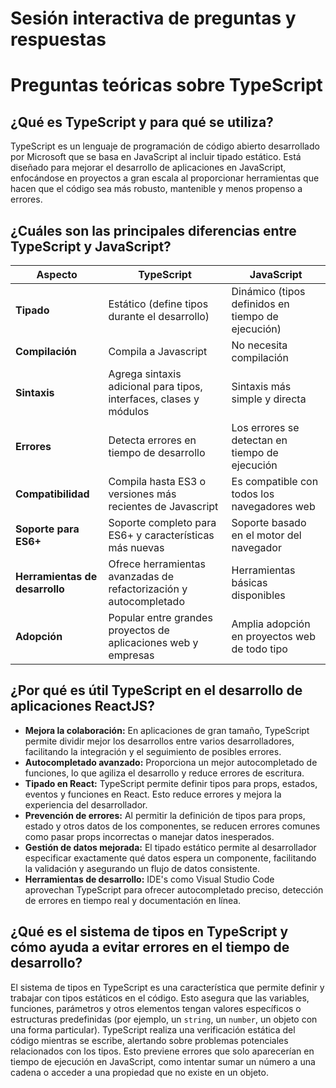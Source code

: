 # Sesión interactiva de preguntas y respuestas

# Preguntas teóricas sobre TypeScript

## ¿Qué es TypeScript y para qué se utiliza?

TypeScript es un lenguaje de programación de código abierto desarrollado por Microsoft que se basa en JavaScript al incluir tipado estático. Está diseñado para mejorar el desarrollo de aplicaciones en JavaScript, enfocándose en proyectos a gran escala al proporcionar herramientas que hacen que el código sea más robusto, mantenible y menos propenso a errores.

## ¿Cuáles son las principales diferencias entre TypeScript y JavaScript?

| Aspecto      | TypeScript                                                                      | JavaScript                                          |
|--------------|---------------------------------------------------------------------------------|------------------------------------------------------|
| **Tipado**   | Estático (define tipos durante el desarrollo)                                   | Dinámico (tipos definidos en tiempo de ejecución)  |
| **Compilación**| Compila a Javascript                                                            | No necesita compilación                            |
| **Sintaxis**  | Agrega sintaxis adicional para tipos, interfaces, clases y módulos              | Sintaxis más simple y directa                       |
| **Errores**   | Detecta errores en tiempo de desarrollo                                          | Los errores se detectan en tiempo de ejecución     |
| **Compatibilidad** | Compila hasta ES3 o versiones más recientes de Javascript                      | Es compatible con todos los navegadores web         |
| **Soporte para ES6+** | Soporte completo para ES6+ y características más nuevas                  | Soporte basado en el motor del navegador             |
| **Herramientas de desarrollo** | Ofrece herramientas avanzadas de refactorización y autocompletado  | Herramientas básicas disponibles                   |
| **Adopción** | Popular entre grandes proyectos de aplicaciones web y empresas                  | Amplia adopción en proyectos web de todo tipo        |

## ¿Por qué es útil TypeScript en el desarrollo de aplicaciones ReactJS?

*   **Mejora la colaboración:** En aplicaciones de gran tamaño, TypeScript permite dividir mejor los desarrollos entre varios desarrolladores, facilitando la integración y el seguimiento de posibles errores.
*   **Autocompletado avanzado:** Proporciona un mejor autocompletado de funciones, lo que agiliza el desarrollo y reduce errores de escritura.
*   **Tipado en React:** TypeScript permite definir tipos para props, estados, eventos y funciones en React. Esto reduce errores y mejora la experiencia del desarrollador.
*   **Prevención de errores:** Al permitir la definición de tipos para props, estado y otros datos de los componentes, se reducen errores comunes como pasar props incorrectas o manejar datos inesperados.
*  **Gestión de datos mejorada:** El tipado estático permite al desarrollador especificar exactamente qué datos espera un componente, facilitando la validación y asegurando un flujo de datos consistente.
*   **Herramientas de desarrollo:**  IDE's como Visual Studio Code aprovechan TypeScript para ofrecer autocompletado preciso, detección de errores en tiempo real y documentación en línea.

## ¿Qué es el sistema de tipos en TypeScript y cómo ayuda a evitar errores en el tiempo de desarrollo?

El sistema de tipos en TypeScript es una característica que permite definir y trabajar con tipos estáticos en el código.  Esto asegura que las variables, funciones, parámetros y otros elementos tengan valores específicos o estructuras predefinidas (por ejemplo, un `string`, un `number`, un objeto con una forma particular). TypeScript realiza una verificación estática del código mientras se escribe, alertando sobre problemas potenciales relacionados con los tipos. Esto previene errores que solo aparecerían en tiempo de ejecución en JavaScript, como intentar sumar un número a una cadena o acceder a una propiedad que no existe en un objeto.